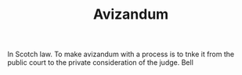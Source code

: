 ---
title: Avizandum
letter: A
permalink: "/definitions/avizandum.html"
body: In Scotch law. To make avizandum with a process is to tnke it from the public
  court to the private consideration of the judge. Bell
published_at: '2018-07-07'
source: Black's Law Dictionary
layout: post
---